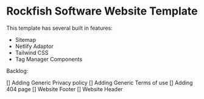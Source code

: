 # Rockfish Software Website Template

This template has several built in features:

- Sitemap
- Netlify Adaptor
- Tailwind CSS
- Tag Manager Components

Backlog:

[] Adding Generic Privacy policy
[] Adding Generic Terms of use
[] Adding 404 page
[] Website Footer
[] Website Header
